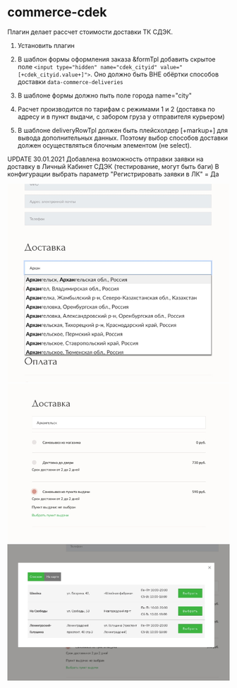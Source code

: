 # commerce-cdek

Плагин делает рассчет стоимости доставки ТК СДЭК.

1. Установить плагин

2. В шаблон формы оформления заказа &formTpl добавить скрытое поле `<input type="hidden" name="cdek_cityid" value="[+cdek_cityid.value+]">`. 
Оно должно быть ВНЕ обёртки способов доставки `data-commerce-deliveries`

3. В шаблоне формы должно пыть поле города name="city"

4. Расчет производится по тарифам с режимами 1 и 2 (доставка по адресу и в пункт выдачи, с забором груза у отправителя курьером)

5. В шаблоне deliveryRowTpl должен быть плейсхолдер [+markup+] для вывода дополнительных данных. Поэтому выбор способов доставки должен осуществляться блочным элементом (не select).

UPDATE 30.01.2021
Добавлена возможность отправки заявки на доставку в Личный Кабинет СДЭК (тестирование, могут быть баги)
В конфигурации выбрать параметр "Регистрировать заявки в ЛК" = Да

![](https://github.com/autogen-travel/images/raw/main/1605917254409.jpg)
![](https://github.com/autogen-travel/images/raw/main/1605917354617.jpg)
![](https://github.com/autogen-travel/images/raw/main/1605917378237.jpg)
